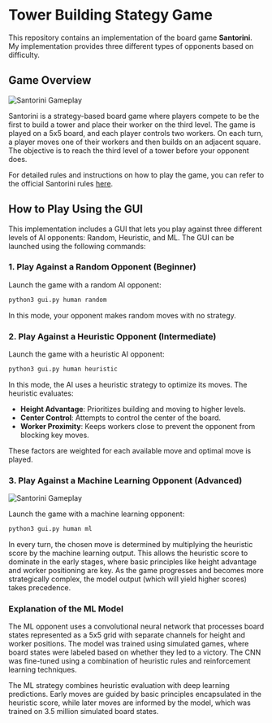# Tower Building Stategy Game 

This repository contains an implementation of the board game **Santorini**. My implementation provides three different types of opponents based on difficulty.

## Game Overview

![Santorini Gameplay](main_demo.gif)

Santorini is a strategy-based board game where players compete to be the first to build a tower and place their worker on the third level. The game is played on a 5x5 board, and each player controls two workers. On each turn, a player moves one of their workers and then builds on an adjacent square. The objective is to reach the third level of a tower before your opponent does.

For detailed rules and instructions on how to play the game, you can refer to the official Santorini rules [here](https://roxley.com/santorini).

## How to Play Using the GUI

This implementation includes a GUI that lets you play against three different levels of AI opponents: Random, Heuristic, and ML. The GUI can be launched using the following commands:

### 1. **Play Against a Random Opponent (Beginner)**

Launch the game with a random AI opponent:
```bash
python3 gui.py human random
```
In this mode, your opponent makes random moves with no strategy.

### 2. Play Against a Heuristic Opponent (Intermediate)

Launch the game with a heuristic AI opponent:

```bash
python3 gui.py human heuristic
```

In this mode, the AI uses a heuristic strategy to optimize its moves. The heuristic evaluates:

- **Height Advantage**: Prioritizes building and moving to higher levels.
- **Center Control**: Attempts to control the center of the board.
- **Worker Proximity**: Keeps workers close to prevent the opponent from blocking key moves.

These factors are weighted for each available move and optimal move is played. 

### 3. Play Against a Machine Learning Opponent (Advanced)

![Santorini Gameplay](ml_demo.gif)

Launch the game with a machine learning opponent:

```bash
python3 gui.py human ml
```

In every turn, the chosen move is determined by multiplying the heuristic score by the machine learning output. This allows the heuristic score to dominate in the early stages, where basic principles like height advantage and worker positioning are key. As the game progresses and becomes more strategically complex, the model output (which will yield higher scores) takes precedence.

### Explanation of the ML Model
The ML opponent uses a convolutional neural network  that processes board states represented as a 5x5 grid with separate channels for height and worker positions. The model was trained using simulated games, where board states were labeled based on whether they led to a victory. The CNN was fine-tuned using a combination of heuristic rules and reinforcement learning techniques.

The ML strategy combines heuristic evaluation with deep learning predictions. Early moves are guided by basic principles encapsulated in the heuristic score, while later moves are informed by the model, which was trained on 3.5 million simulated board states.